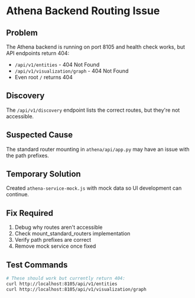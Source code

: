 # Athena Backend Routing Issue

## Problem
The Athena backend is running on port 8105 and health check works, but API endpoints return 404:
- `/api/v1/entities` - 404 Not Found
- `/api/v1/visualization/graph` - 404 Not Found
- Even root `/` returns 404

## Discovery
The `/api/v1/discovery` endpoint lists the correct routes, but they're not accessible.

## Suspected Cause
The standard router mounting in `athena/api/app.py` may have an issue with the path prefixes.

## Temporary Solution
Created `athena-service-mock.js` with mock data so UI development can continue.

## Fix Required
1. Debug why routes aren't accessible
2. Check mount_standard_routers implementation
3. Verify path prefixes are correct
4. Remove mock service once fixed

## Test Commands
```bash
# These should work but currently return 404:
curl http://localhost:8105/api/v1/entities
curl http://localhost:8105/api/v1/visualization/graph
```